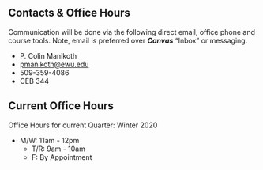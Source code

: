 ## Contacts & Office Hours
Communication will be done via the following direct email, office phone and course tools. Note, email is preferred over **_Canvas_** “Inbox” or messaging.

* P. Colin Manikoth
* pmanikoth@ewu.edu
* 509-359-4086
* CEB 344

## Current Office Hours
Office Hours for current Quarter: Winter 2020
 
* M/W: 11am - 12pm
	* T/R: 9am - 10am
	* F: By Appointment